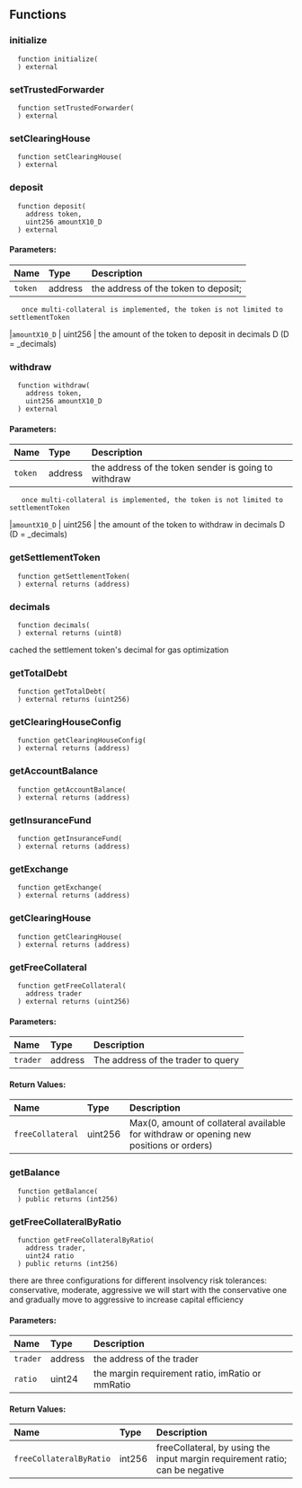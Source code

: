 
## Functions
### initialize
```solidity
  function initialize(
  ) external
```




### setTrustedForwarder
```solidity
  function setTrustedForwarder(
  ) external
```




### setClearingHouse
```solidity
  function setClearingHouse(
  ) external
```




### deposit
```solidity
  function deposit(
    address token,
    uint256 amountX10_D
  ) external
```


#### Parameters:
| Name                           | Type          | Description                                                                  |
| :----------------------------- | :------------ | :--------------------------------------------------------------------------- |
|`token` | address | the address of the token to deposit;
       once multi-collateral is implemented, the token is not limited to settlementToken
|`amountX10_D` | uint256 | the amount of the token to deposit in decimals D (D = _decimals)

### withdraw
```solidity
  function withdraw(
    address token,
    uint256 amountX10_D
  ) external
```


#### Parameters:
| Name                           | Type          | Description                                                                  |
| :----------------------------- | :------------ | :--------------------------------------------------------------------------- |
|`token` | address | the address of the token sender is going to withdraw
       once multi-collateral is implemented, the token is not limited to settlementToken
|`amountX10_D` | uint256 | the amount of the token to withdraw in decimals D (D = _decimals)

### getSettlementToken
```solidity
  function getSettlementToken(
  ) external returns (address)
```




### decimals
```solidity
  function decimals(
  ) external returns (uint8)
```

cached the settlement token's decimal for gas optimization


### getTotalDebt
```solidity
  function getTotalDebt(
  ) external returns (uint256)
```




### getClearingHouseConfig
```solidity
  function getClearingHouseConfig(
  ) external returns (address)
```




### getAccountBalance
```solidity
  function getAccountBalance(
  ) external returns (address)
```




### getInsuranceFund
```solidity
  function getInsuranceFund(
  ) external returns (address)
```




### getExchange
```solidity
  function getExchange(
  ) external returns (address)
```




### getClearingHouse
```solidity
  function getClearingHouse(
  ) external returns (address)
```




### getFreeCollateral
```solidity
  function getFreeCollateral(
    address trader
  ) external returns (uint256)
```


#### Parameters:
| Name                           | Type          | Description                                                                  |
| :----------------------------- | :------------ | :--------------------------------------------------------------------------- |
|`trader` | address | The address of the trader to query

#### Return Values:
| Name                           | Type          | Description                                                                  |
| :----------------------------- | :------------ | :--------------------------------------------------------------------------- |
|`freeCollateral` | uint256 | Max(0, amount of collateral available for withdraw or opening new positions or orders)
### getBalance
```solidity
  function getBalance(
  ) public returns (int256)
```




### getFreeCollateralByRatio
```solidity
  function getFreeCollateralByRatio(
    address trader,
    uint24 ratio
  ) public returns (int256)
```

there are three configurations for different insolvency risk tolerances: conservative, moderate, aggressive
     we will start with the conservative one and gradually move to aggressive to increase capital efficiency

#### Parameters:
| Name                           | Type          | Description                                                                  |
| :----------------------------- | :------------ | :--------------------------------------------------------------------------- |
|`trader` | address | the address of the trader
|`ratio` | uint24 | the margin requirement ratio, imRatio or mmRatio

#### Return Values:
| Name                           | Type          | Description                                                                  |
| :----------------------------- | :------------ | :--------------------------------------------------------------------------- |
|`freeCollateralByRatio` | int256 | freeCollateral, by using the input margin requirement ratio; can be negative

